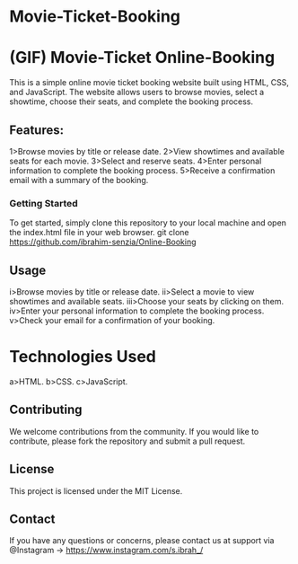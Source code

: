# Movie-Ticket-Booking

# (GIF) Movie-Ticket Online-Booking
This is a simple online movie ticket booking website built using HTML, CSS, and JavaScript. The website allows users to browse movies, select a showtime, choose their seats, and complete the booking process.

## Features:
1>Browse movies by title or release date.
2>View showtimes and available seats for each movie.
3>Select and reserve seats.
4>Enter personal information to complete the booking process.
5>Receive a confirmation email with a summary of the booking.

### Getting Started
To get started, simply clone this repository to your local machine and open the index.html file in your web browser.
git clone https://github.com/ibrahim-senzia/Online-Booking

## Usage
i>Browse movies by title or release date.
ii>Select a movie to view showtimes and available seats.
iii>Choose your seats by clicking on them.
iv>Enter your personal information to complete the booking process.
v>Check your email for a confirmation of your booking.

# Technologies Used
a>HTML.
b>CSS.
c>JavaScript.

## Contributing
We welcome contributions from the community. If you would like to contribute, please fork the repository and submit a pull request.

## License
This project is licensed under the MIT License.

## Contact
If you have any questions or concerns, please contact us at support via
@Instagram -> https://www.instagram.com/s.ibrah_/
